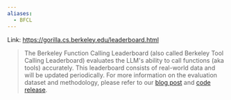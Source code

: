 ```yaml
---
aliases:
  - BFCL
---
```



Link: https://gorilla.cs.berkeley.edu/leaderboard.html

> The Berkeley Function Calling Leaderboard (also called Berkeley Tool Calling Leaderboard) evaluates the LLM's ability to call functions (aka tools) accurately. This leaderboard consists of real-world data and will be updated periodically. For more information on the evaluation dataset and methodology, please refer to our [blog post](https://gorilla.cs.berkeley.edu/blogs/8_berkeley_function_calling_leaderboard.html) and [code release](https://github.com/ShishirPatil/gorilla).